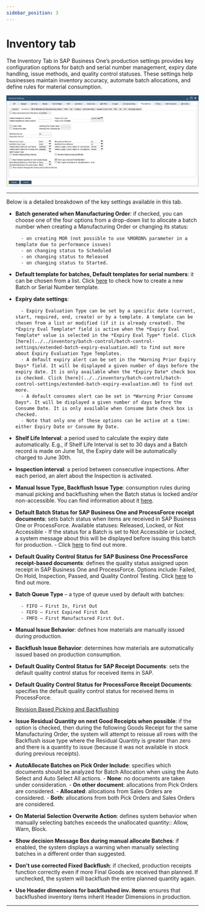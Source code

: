 ```yaml
---
sidebar_position: 3
---
```


# Inventory tab

The Inventory Tab in SAP Business One’s production settings provides key configuration options for batch and serial number management, expiry date handling, issue methods, and quality control statuses. These settings help businesses maintain inventory accuracy, automate batch allocations, and define rules for material consumption.

![Inventory Tab](./media/inventory-tab/general-settings-inventory.webp)

---

Below is a detailed breakdown of the key settings available in this tab.

- **Batch generated when Manufacturing Order**: if checked, you can choose one of the four options from a drop-down list to allocate a batch number when creating a Manufacturing Order or changing its status:

        - on creating MOR (not possible to use %MORDN% parameter in a template due to performance issues)
        - on changing status to Scheduled
        - on changing status to Released
        - on changing status to Started.

- **Default template for batches, Default templates for serial numbers**: it can be chosen from a list. Click [here](../../item-details/batch-serial-template-definition.md) to check how to create a new Batch or Serial Number template.
- **Expiry date settings**:

        - Expiry Evaluation Type can be set by a specific date (current, start, required, end, create) or by a template. A template can be chosen from a list or modified (if it is already created). The *Expiry Eval Template* field is active when the *Expiry Eval Template* value is selected in the *Expiry Eval Type* field. Click [here](../../inventory/batch-control/batch-control-settings/extended-batch-expiry-evaluation.md) to find out more about Expiry Evaluation Type Templates.
        - A default expiry alert can be set in the *Warning Prior Expiry Days* field. It will be displayed a given number of days before the expiry date. It is only available when the *Expiry Date* check box is checked. Click [here](../../inventory/batch-control/batch-control-settings/extended-batch-expiry-evaluation.md) to find out more.
        - A default consumes alert can be set in *Warning Prior Consume Days*. It will be displayed a given number of days before the Consume Date. It is only available when Consume Date check box is checked.
        - Note that only one of these options can be active at a time: either Expiry Date or Consume By Date.
- **Shelf Life Interval**: a period used to calculate the expiry date automatically. E.g., if Shelf Life Interval is set to 30 days and a Batch record is made on June 1st, the Expiry date will be automatically charged to June 30th.
- **Inspection interval**: a period between consecutive inspections. After each period, an alert about the Inspection is activated.
- **Manual Issue Type, Backflush Issue Type**: consumption rules during manual picking and backflushing when the Batch status is locked and/or non-accessible. You can find information about it [here](../../inventory/batch-control/batch-control-settings/manual-and-backflush-issue-type-configuration.md).
- **Default Batch Status for SAP Business One and ProcessForce receipt documents**: sets batch status when items are received in SAP Business One or ProcessForce. Available statuses: Released, Locked, or Not Accessible
        - If the status for a Batch is set to Not Accessible or Locked, a system message about this will be displayed before issuing this batch for production.
        - Click [here](../../inventory/batch-control/batch-control-settings/configuration-batch-and-quality-control-status.md) to find out more.
- **Default Quality Control Status for SAP Business One ProcessForce receipt-based documents**: defines the quality status assigned upon receipt in SAP Business One and ProcessForce. Options include: Failed, On Hold, Inspection, Passed, and Quality Control Testing. Click [here](../../inventory/batch-control/batch-control-settings/configuration-batch-and-quality-control-status.md) to find out more.
- **Batch Queue Type** – a type of queue used by default with batches:

        - FIFO – First In, First Out
        - FEFO – First Expired First Out
        - FMFO – First Manufactured First Out.

- **Manual Issue Behavior**: defines how materials are manually issued during production.
- **Backflush Issue Behavior**: determines how materials are automatically issued based on production consumption.
- **Default Quality Control Status for SAP Receipt Documents**: sets the default quality control status for received items in SAP.
- **Default Quality Control Status for ProcessForce Receipt Documents**: specifies the default quality control status for received items in ProcessForce.

    [Revision Based Picking and Backflushing](../../manufacturing/revision-based-picking.md)

- **Issue Residual Quantity on next Good Receipts when possible**: if the option is checked, then during the following Goods Receipt for the same Manufacturing Order, the system will attempt to reissue all rows with the Backflush issue type where the Residual Quantity is greater than zero and there is a quantity to issue (because it was not available in stock during previous receipts).
- **AutoAllocate Batches on Pick Order Include**: specifies which documents should be analyzed for Batch Allocation when using the Auto Select and Auto Select All actions.
        - **None**: no documents are taken under consideration.
        - **On other document**: allocations from Pick Orders are considered.
        - **Allocated**: allocations from Sales Orders are considered.
        - **Both**: allocations from both Pick Orders and Sales Orders are considered.

- **On Material Selection Overwrite Action**: defines system behavior when manually selecting batches exceeds the unallocated quantity:: Allow, Warn, Block.
- **Show decision Message Box during manual allocate Batches**: if enabled, the system displays a warning when manually selecting batches in a different order than suggested.
- **Don't use corrected Fixed Backflush**: if checked, production receipts function correctly even if more Final Goods are received than planned. If unchecked, the system will backflush the entire planned quantity again.
- **Use Header dimensions for backflushed inv. items**: ensures that backflushed inventory items inherit Header Dimensions in production.

---
